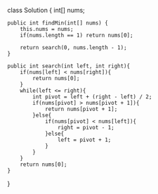 class Solution {
    int[] nums;
    
    public int findMin(int[] nums) {
        this.nums = nums;
        if(nums.length == 1) return nums[0];
        
        return search(0, nums.length - 1);
    }    
    
    public int search(int left, int right){
        if(nums[left] < nums[right]){
            return nums[0];
        }
        while(left <= right){
            int pivot = left + (right - left) / 2;
            if(nums[pivot] > nums[pivot + 1]){
                return nums[pivot + 1];
            }else{
                if(nums[pivot] < nums[left]){
                    right = pivot - 1;
                }else{
                    left = pivot + 1;
                }
            }
        }
        return nums[0];        
    }
}